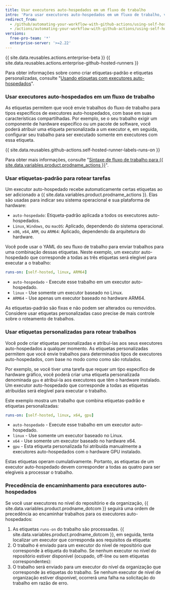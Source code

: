 ```yaml
---
title: Usar executores auto-hospedados em um fluxo de trabalho
intro: 'Para usar executores auto-hospedados em um fluxo de trabalho, você pode usar as etiquetas para especificar o tipo de executor para uma trabalho.'
redirect_from:
  - /github/automating-your-workflow-with-github-actions/using-self-hosted-runners-in-a-workflow
  - /actions/automating-your-workflow-with-github-actions/using-self-hosted-runners-in-a-workflow
versions:
  free-pro-team: '*'
  enterprise-server: '>=2.22'
---
```


{{ site.data.reusables.actions.enterprise-beta }}
{{ site.data.reusables.actions.enterprise-github-hosted-runners }}

Para obter informações sobre como criar etiquetas-padrão e etiquetas personalizadas, consulte "[Usando etiquetas com executores auto-hospedados](/actions/hosting-your-own-runners/using-labels-with-self-hosted-runners)".

### Usar executores auto-hospedados em um fluxo de trabalho

As etiquetas permitem que você envie trabalhos do fluxo de trabalho para tipos específicos de executores auto-hospedados, com base em suas características compartilhadas. Por exemplo, se o seu trabalho exigir um componente de hardware específico ou um pacote de software, você poderá atribuir uma etiqueta personalizada a um executor e, em seguida, configurar seu trabalho para ser executado somente em executores com essa etiqueta.

{{ site.data.reusables.github-actions.self-hosted-runner-labels-runs-on }}

Para obter mais informações, consulte "[Sintaxe de fluxo de trabalho para {{ site.data.variables.product.prodname_actions }}](/github/automating-your-workflow-with-github-actions/workflow-syntax-for-github-actions#jobsjob_idruns-on)".

### Usar etiquetas-padrão para rotear tarefas

Um executor auto-hospedado recebe automaticamente certas etiquetas ao ser adicionado a {{ site.data.variables.product.prodname_actions }}. Elas são usadas para indicar seu sistema operacional e sua plataforma de hardware:

* `auto-hospedado`: Etiqueta-padrão aplicada a todos os executores auto-hospedados.
* `Linux`, `Windows`, ou `macOS`: Aplicado, dependendo do sistema operacional.
* `x86`, `x64`, `ARM`, ou `ARM64`: Aplicado, dependendo da arquitetura do hardware.

Você pode usar o YAML do seu fluxo de trabalho para enviar trabalhos para uma combinação dessas etiquetas. Neste exemplo, um executor auto-hospedado que corresponde a todas as três etiquetas será elegível para executar a o trabalho:

```yaml
runs-on: [self-hosted, linux, ARM64]
```

- `auto-hospedado` - Execute esse trabalho em um executor auto-hospedado.
- `linux` - Use somente um executor baseado no Linux.
- `ARM64` - Use apenas um executor baseado no hardware ARM64.

As etiquetas-padrão são fixas e não podem ser alterados ou removidos. Considere usar etiquetas personalizadas caso precise de mais controle sobre o roteamento de trabalhos.

### Usar etiquetas personalizadas para rotear trabalhos

Você pode criar etiquetas personalizadas e atribuí-las aos seus executores auto-hospedados a qualquer momento. As etiquetas personalizadas permitem que você envie trabalhos para determinados tipos de executores auto-hospedados, com base no modo como como são rotulados.

Por exemplo, se você tiver uma tarefa que requer um tipo específico de hardware gráfico, você poderá criar uma etiqueta personalizada denominada `gpu` e atribuí-la aos executores que têm o hardware instalado. Um executor auto-hospedado que corresponde a todas as etiquetas atribuídas será elegível para executar o trabalho.

Este exemplo mostra um trabalho que combina etiquetas-padrão e etiquetas personalizadas:

```yaml
runs-on: [self-hosted, linux, x64, gpu]
```

- `auto-hospedado` - Execute esse trabalho em um executor auto-hospedado.
- `linux` - Use somente um executor baseado no Linux.
- `x64` - Use somente um executor baseado no hardware x64.
- `gpu` - Esta etiqueta personalizada foi atribuída manualmente a executores auto-hospedados com o hardware GPU instalado.

Estas etiquetas operam cumulativamente. Portanto, as etiquetas de um executor auto-hospedado devem corresponder a todas as quatro para ser elegíveis a processar o trabalho.

### Precedência de encaminhamento para executores auto-hospedados

Se você usar executores no nível do repositório e da organização, {{ site.data.variables.product.prodname_dotcom }} seguirá uma ordem de precedência ao encaminhar trabalhos para os executores auto-hospedados:

1. As etiquetas `runs-on` do trabalho são processadas. {{ site.data.variables.product.prodname_dotcom }}, em seguida, tenta localizar um executor que corresponda aos requisitos da etiqueta:
2. O trabalho é enviado para um executor do nível de repositório que corresponde à etiqueta do trabalho. Se nenhum executor no nível do repositório estiver disponível (ocupado, off-line ou sem etiquetas correspondentes):
3. O trabalho será enviado para um executor do nível da organização que corresponde às etiquetas do trabalho. Se nenhum executor de nível de organização estiver disponível, ocorrerá uma falha na solicitação do trabalho em razão de erro.
